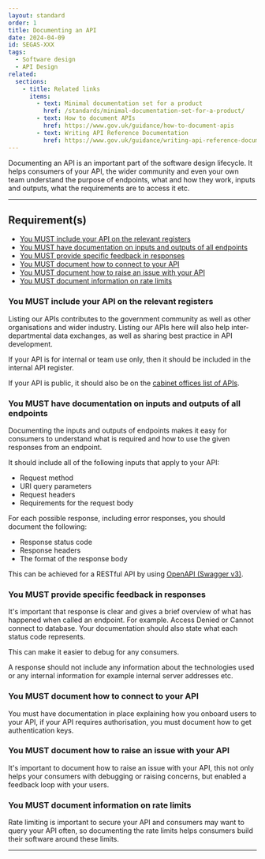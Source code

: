 ```yaml
---
layout: standard
order: 1
title: Documenting an API
date: 2024-04-09
id: SEGAS-XXX
tags:
  - Software design
  - API Design
related:
  sections:
    - title: Related links
      items:
        - text: Minimal documentation set for a product
          href: /standards/minimal-documentation-set-for-a-product/
        - text: How to document APIs
          href: https://www.gov.uk/guidance/how-to-document-apis
        - text: Writing API Reference Documentation
          href: https://www.gov.uk/guidance/writing-api-reference-documentation
---
```


Documenting an API is an important part of the software design lifecycle. It helps consumers of your API, the wider community and even your own team understand the purpose of endpoints, what and how they work, inputs and outputs, what the requirements are to access it etc.

---

## Requirement(s)

- [You MUST include your API on the relevant registers](#you-must-include-your-api-on-the-relevant-registers)
- [You MUST have documentation on inputs and outputs of all endpoints](#you-must-have-documentation-on-inputs-and-outputs-of-all-endpoints)
- [You MUST provide specific feedback in responses](#you-must-provide-specific-feedback-in-responses)
- [You MUST document how to connect to your API](#you-must-document-how-to-connect-to-your-api)
- [You MUST document how to raise an issue with your API](#you-must-document-how-to-raise-an-issue-with-your-api)
- [You MUST document information on rate limits](#you-must-document-information-on-rate-limits)

### You MUST include your API on the relevant registers

Listing our APIs contributes to the government community as well as other organisations and wider industry. Listing our APIs here will also help inter-departmental data exchanges, as well as sharing best practice in API development.

If your API is for internal or team use only, then it should be included in the internal API register.

If your API is public, it should also be on the [cabinet offices list of APIs](https://www.api.gov.uk/ho/#home-office).

### You MUST have documentation on inputs and outputs of all endpoints

Documenting the inputs and outputs of endpoints makes it easy for consumers to understand what is required and how to use the given responses from an endpoint.

It should include all of the following inputs that apply to your API:

- Request method
- URI query parameters
- Request headers
- Requirements for the request body

For each possible response, including error responses, you should document the following:

- Response status code
- Response headers
- The format of the response body

This can be achieved for a RESTful API by using [OpenAPI (Swagger v3)](https://www.openapis.org/what-is-openapi).

### You MUST provide specific feedback in responses

It's important that response is clear and gives a brief overview of what has happened when called an endpoint. For example. Access Denied or Cannot connect to database. Your documentation should also state what each status code represents.

This can make it easier to debug for any consumers.

A response should not include any information about the technologies used or any internal information for example internal server addresses etc.

### You MUST document how to connect to your API

You must have documentation in place explaining how you onboard users to your API, if your API requires authorisation, you must document how to get authentication keys.

### You MUST document how to raise an issue with your API

It's important to document how to raise an issue with your API, this not only helps your consumers with debugging or raising concerns, but enabled a feedback loop with your users.

### You MUST document information on rate limits

Rate limiting is important to secure your API and consumers may want to query your API often, so documenting the rate limits helps consumers build their software around these limits.

---
